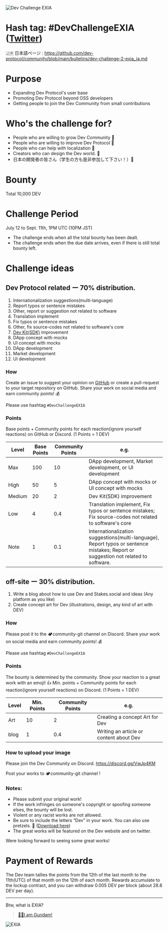 ![Dev Challenge EXIA](https://i.imgur.com/00hoYGS.gif)

# Hash tag: #DevChallengeEXIA ([Twitter](https://twitter.com/search?q=%23DevChallengeEXIA))

🇯🇵 日本語ページ : https://github.com/dev-protocol/community/blob/main/bulletins/dev-challenge-2-exia_ja.md

# Purpose

- Expanding Dev Protocol's user base
- Promoting Dev Protocol beyond OSS developers
- Getting people to join the Dev Community from small contributions

# Who's the challenge for?

- People who are willing to grow Dev Community 🙌
- People who are willing to improve Dev Protocol 🙌
- People who can help with localization 🙌
- Creators who can design the Dev world. 🙌
- 日本の開発者の皆さん（学生の方も是非参加して下さい！）🙌

# Bounty

Total 10,000 DEV

# Challenge Period

July 12 to Sept. 11th, 1PM UTC (10PM JST)

- The challenge ends when all the total bounty has been dealt.
- The challenge ends when the due date arrives, even if there is still total bounty left.

# Challenge ideas

## Dev Protocol related ー 70% distribution.

1. Internationalization suggestions(multi-language)
2. Report typos or sentence mistakes
3. Other, report or suggestion not related to software
4. Translation implement
5. Fix typos or sentence mistakes
6. Other, fix source-codes not related to software's core
7. [Dev Kit(SDK)](https://github.com/dev-protocol/dev-kit-js) improvement
8. DApp concept with mocks
9. UI concept with mocks
10. DApp development
11. Market development
12. UI development

### How

Create an issue to suggest your opinion on [GitHub](https://github.com/dev-protocol/community/issues) or create a pull-request to your target repository on GitHub. Share your work on social media and earn community points! 💰

Please use hashtag `#DevChallengeEXIA`

### Points

Base points + Community points for each reaction(ignore yourself reactions) on GitHub or Discord. (1 Points = 1 DEV)

| Level  | Base Points | Community Points | e.g.                                                                                                                               |
| ------ | ----------- | ---------------- | ---------------------------------------------------------------------------------------------------------------------------------- |
| Max    | 100         | 10               | DApp development, Market development, or UI development                                                                            |
| High   | 50          | 5                | DApp concept with mocks or UI concept with mocks                                                                                   |
| Medium | 20          | 2                | Dev Kit(SDK) improvement                                                                                                           |
| Low    | 4           | 0.4              | Translation implement, Fix typos or sentence mistakes; Fix source-codes not related to software's core                             |
| Note   | 1           | 0.1              | Internationalization suggestions(multi-language), Report typos or sentence mistakes; Report or suggestion not related to software. |

## off-site ー 30% distribution.

1. Write a blog about how to use Dev and Stakes.social and ideas (Any platform as you like)
2. Create concept art for Dev (illustrations, design, any kind of art with DEV)

### How

Please post it to the 🏕community-git channel on Discord. Share your work on social media and earn community points! 💰

Please use hashtag `#DevChallengeEXIA`

### Points

The bounty is determined by the community. Show your reaction to a great work with an emoji! 👍
Min. points + Community points for each reaction(ignore yourself reactions) on Discord. (1 Points = 1 DEV)

| Level | Min. Points | Community Points | e.g.                                    |
| ----- | ----------- | ---------------- | --------------------------------------- |
| Art   | 10          | 2                | Creating a concept Art for Dev          |
| blog  | 1           | 0.4              | Writing an article or content about Dev |

### How to upload your image

Please join the Dev Community on Discord. https://discord.gg/VwJp4KM

Post your works to 🏕community-git channel !

### Notes:

- Please submit your original work!
- If the work infringes on someone's copyright or spoofing someone elses, the bounty will be lost.
- Violent or any racist works are not allowed.
- Be sure to include the letters “Dev” in your work. You can also use pretzels. 🥨 ([Download here](https://www.dropbox.com/sh/s55ba1d7qlcixjy/AADpM9_cZZR9k2wCJdFzwZzoa?dl=0))
- The great works will be featured on the Dev website and on twitter.

Were looking forward to seeing some great works!

# Payment of Rewards

The Dev team tallies the points from the 12th of the last month to the 11th(UTC) of that month on the 12th of each month. Rewards accumulate to the lockup contract, and you can withdraw 0.005 DEV per block (about 28.8 DEV per day).

---

Btw, what is EXIA?

> [👨‍🚀I am Gundam!](https://gundam.fandom.com/wiki/GN-001_Gundam_Exia)

![EXIA](https://media1.tenor.com/images/8f2f48ab5ba7d1e2c284ed18feb15072/tenor.gif?itemid=5102460)
